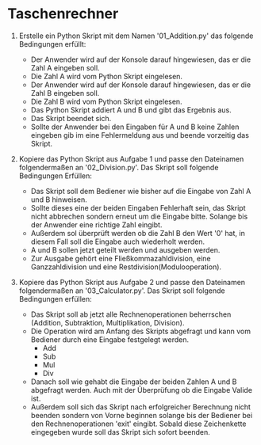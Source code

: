 # Taschenrechner

1. Erstelle ein Python Skript mit dem Namen '01_Addition.py' das folgende Bedingungen erfüllt:
    - Der Anwender wird auf der Konsole darauf hingewiesen, das er die Zahl A eingeben soll.
    - Die Zahl A wird vom Python Skript eingelesen.
    - Der Anwender wird auf der Konsole darauf hingewiesen, das er die Zahl B eingeben soll.
    - Die Zahl B wird vom Python Skript eingelesen.
    - Das Python Skript addiert A und B und gibt das Ergebnis aus.
    - Das Skript beendet sich.
    - Sollte der Anwender bei den Eingaben für A und B keine Zahlen eingeben gib im eine Fehlermeldung aus und beende vorzeitig das Skript.

2. Kopiere das Python Skript aus Aufgabe 1 und passe den Dateinamen folgendermaßen an '02_Division.py'. Das Skript soll folgende Bedingungen Erfüllen:
    - Das Skript soll dem Bediener wie bisher auf die Eingabe von Zahl A und B hinweisen.
    - Sollte dieses eine der beiden Eingaben Fehlerhaft sein, das Skript nicht abbrechen sondern erneut um die Eingabe bitte.
      Solange bis der Anwender eine richtige Zahl eingibt.
    - Außerdem sol überprüft werden ob die Zahl B den Wert '0' hat, in diesem Fall soll die Eingabe auch wiederholt werden.
    - A und B sollen jetzt geteilt werden und ausgeben werden.
    - Zur Ausgabe gehört eine Fließkommazahldivision, eine Ganzzahldivision und eine Restdivision(Modulooperation).

3. Kopiere das Python Skript aus Aufgabe 2 und passe den Dateinamen folgendermaßen an '03_Calculator.py'. Das Skript soll folgende Bedingungen erfüllen:
    - Das Skript soll ab jetzt alle Rechnenoperationen beherrschen (Addition, Subtraktion, Multiplikation, Division).
    - Die Operation wird am Anfang des Skripts abgefragt und kann vom Bediener durch eine Eingabe festgelegt werden.
        - Add
        - Sub
        - Mul
        - Div
    - Danach soll wie gehabt die Eingabe der beiden Zahlen A und B abgefragt werden. Auch mit der Überprüfung ob die Eingabe Valide ist.
    - Außerdem soll sich das Skript nach erfolgreicher Berechnung nicht beenden sondern von Vorne beginnen solange bis der Bediener bei den Rechnenoperationen 'exit' eingibt. Sobald diese Zeichenkette eingegeben wurde soll das Skript sich sofort beenden.